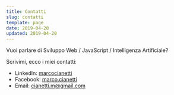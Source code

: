 ```yaml
---
title: Contatti
slug: contatti
template: page
date: 2019-04-20
updated: 2019-04-20
---
```

Vuoi parlare di Sviluppo Web / JavaScript / Intelligenza Artificiale?

Scrivimi, ecco i miei contatti:

- LinkedIn: <a href="https://linkedin.com/in/marcocianetti" target="_blank">marcocianetti</a>
- Facebook: <a href="https://facebook.com/marco.cianetti" target="_blank">marco.cianetti</a>
- Email: [cianetti.m@gmail.com](mailto:cianetti.m@gmail.com)

